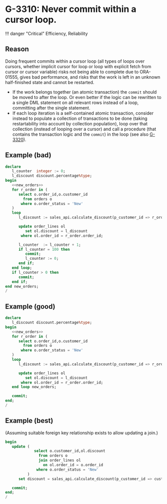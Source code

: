 # G-3310: Never commit within a cursor loop.

!!! danger "Critical"
    Efficiency, Reliability

## Reason

Doing frequent commits within a cursor loop (all types of loops over cursors, whether implicit cursor for loop or loop with explicit fetch from cursor or cursor variable) risks not being able to complete due to ORA-01555, gives bad performance, and risks that the work is left in an unknown half-finished state and cannot be restarted.

* If the work belongs together (an atomic transaction) the `commit` should be moved to after the loop. Or even better if the logic can be rewritten to a single DML statement on all relevant rows instead of a loop, committing after the single statement.
* If each loop iteration is a self-contained atomic transaction, consider instead to populate a collection of transactions to be done (taking restartability into account by collection population), loop over that collection (instead of looping over a cursor) and call a procedure (that contains the transaction logic and the `commit`) in the loop (see also [G-3320](../../../../4-language-usage/3-dml-and-sql/3-transaction-control/g-3320)).


## Example (bad)

``` sql
declare
   l_counter  integer := 0;
   l_discount discount.percentage%type;
begin
   <<new_orders>>
   for r_order in (
      select o.order_id,o.customer_id
        from orders o
       where o.order_status = 'New'
   )
   loop
      l_discount := sales_api.calculate_discount(p_customer_id => r_order.customer_id);

      update order_lines ol
         set ol.discount = l_discount
       where ol.order_id = r_order.order_id;

      l_counter  := l_counter + 1;
      if l_counter = 100 then
         commit;
         l_counter := 0;
      end if;
   end loop;
   if l_counter > 0 then
      commit;
   end if;
end new_orders;
/
```

## Example (good)

``` sql
declare
   l_discount discount.percentage%type;
begin
   <<new_orders>>
   for r_order in (
      select o.order_id,o.customer_id
        from orders o
       where o.order_status = 'New'
   )
   loop
      l_discount := sales_api.calculate_discount(p_customer_id => r_order.customer_id);

      update order_lines ol
         set ol.discount = l_discount
       where ol.order_id = r_order.order_id;
   end loop new_orders;

   commit;
end;
/
```

## Example (best)

(Assuming suitable foreign key relationship exists to allow updating a join.)

``` sql
begin
   update (
             select o.customer_id,ol.discount
               from orders o
               join order_lines ol
                 on ol.order_id = o.order_id
              where o.order_status = 'New'
          )
      set discount = sales_api.calculate_discount(p_customer_id => customer_id);

   commit;
end;
/
```
